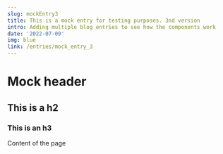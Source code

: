 ```yaml
---
slug: mockEntry3
title: This is a mock entry for testing purposes. 3nd version
intro: Adding multiple blog entries to see how the components work
date: '2022-07-09'
img: blue
link: /entries/mock_entry_3 
---
```


# Mock header

## This is a h2

### This is an h3

Content of the page

